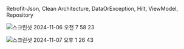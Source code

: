 Retrofit-Json, Clean Architecture, DataOrException, Hilt, ViewModel, Repository

![스크린샷 2024-11-06 오전 7 58 23](https://github.com/user-attachments/assets/c44c5210-0229-4b26-a6a6-d0ff301a4f5b)

![스크린샷 2024-11-07 오후 1 26 43](https://github.com/user-attachments/assets/60f6c1d0-6757-4cb7-a028-2d6eb3acab06)
